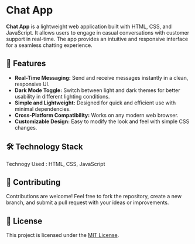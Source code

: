# Chat App

**Chat App** is a lightweight web application built with HTML, CSS, and JavaScript. It allows users to engage in casual conversations with customer support in real-time. The app provides an intuitive and responsive interface for a seamless chatting experience.

## 🌟 Features

- **Real-Time Messaging:** Send and receive messages instantly in a clean, responsive UI.
- **Dark Mode Toggle:** Switch between light and dark themes for better usability in different lighting conditions.
- **Simple and Lightweight:** Designed for quick and efficient use with minimal dependencies.
- **Cross-Platform Compatibility:** Works on any modern web browser.
- **Customizable Design:** Easy to modify the look and feel with simple CSS changes.

## 🛠️ Technology Stack

Technogy Used : HTML, CSS, JavaScript

## 🤝 Contributing

Contributions are welcome! Feel free to fork the repository, create a new branch, and submit a pull request with your ideas or improvements.

## 📄 License

This project is licensed under the <a href="https://github.com/Vasu10134/chat-app?tab=MIT-1-ov-file" >MIT License</a>.
